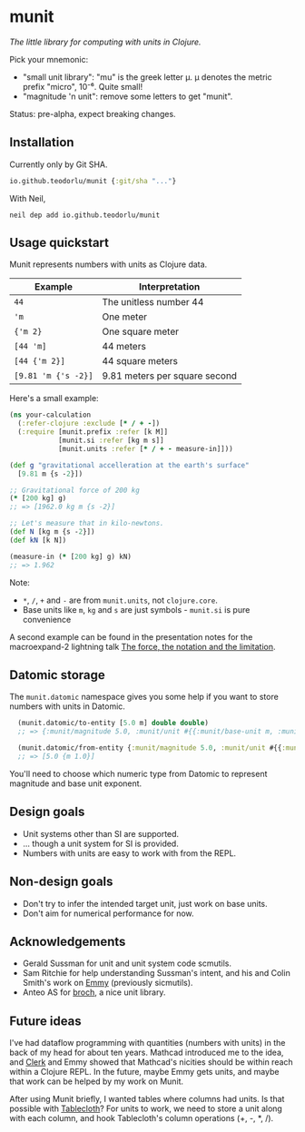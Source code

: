 # munit

*The little library for computing with units in Clojure.*

Pick your mnemonic:

- "small unit library": "mu" is the greek letter μ. μ denotes the metric prefix "micro", 10⁻⁶. Quite small!
- "magnitude 'n unit": remove some letters to get "munit".

Status: pre-alpha, expect breaking changes.

## Installation

Currently only by Git SHA.

```clojure
io.github.teodorlu/munit {:git/sha "..."}
```

With Neil,

    neil dep add io.github.teodorlu/munit

## Usage quickstart

Munit represents numbers with units as Clojure data.

| Example             | Interpretation                |
|---------------------|-------------------------------|
| `44`                | The unitless number 44        |
| `'m`                | One meter                     |
| `{'m 2}`            | One square meter              |
| `[44 'm]`           | 44 meters                     |
| `[44 {'m 2}]`       | 44 square meters              |
| `[9.81 'm {'s -2}]` | 9.81 meters per square second |

Here's a small example:

```clojure
(ns your-calculation
  (:refer-clojure :exclude [* / + -])
  (:require [munit.prefix :refer [k M]]
            [munit.si :refer [kg m s]]
            [munit.units :refer [* / + - measure-in]]))

(def g "gravitational accelleration at the earth's surface"
  [9.81 m {s -2}])

;; Gravitational force of 200 kg
(* [200 kg] g)
;; => [1962.0 kg m {s -2}]

;; Let's measure that in kilo-newtons.
(def N [kg m {s -2}])
(def kN [k N])

(measure-in (* [200 kg] g) kN)
;; => 1.962
```

Note:

- `*`, `/`, `+` and `-` are from `munit.units`, not `clojure.core`.
- Base units like `m`, `kg` and `s` are just symbols - `munit.si` is pure
  convenience

A second example can be found in the presentation notes for the macroexpand-2
lightning talk [The force, the notation and the limitation].

[The force, the notation and the limitation]: https://play.teod.eu/the-force-the-notation-and-the-limitation/

## Datomic storage

The `munit.datomic` namespace gives you some help if you want to store numbers
with units in Datomic.

```clojure
  (munit.datomic/to-entity [5.0 m] double double)
  ;; => {:munit/magnitude 5.0, :munit/unit #{{:munit/base-unit m, :munit/exponent 1.0}}}

  (munit.datomic/from-entity {:munit/magnitude 5.0, :munit/unit #{{:munit/base-unit m, :munit/exponent 1.0}}})
  ;; => [5.0 {m 1.0}]
```

You'll need to choose which numeric type from Datomic to represent magnitude and
base unit exponent.

## Design goals

- Unit systems other than SI are supported.
- ... though a unit system for SI is provided.
- Numbers with units are easy to work with from the REPL.

## Non-design goals

- Don't try to infer the intended target unit, just work on base units.
- Don't aim for numerical performance for now.

## Acknowledgements

- Gerald Sussman for unit and unit system code scmutils.
- Sam Ritchie for help understanding Sussman's intent, and his and Colin Smith's work on [Emmy] (previously sicmutils).
- Anteo AS for [broch], a nice unit library.

[scmutils]: https://groups.csail.mit.edu/mac/users/gjs/6946/refman.txt
[Emmy]: https://github.com/mentat-collective/emmy
[broch]: https://github.com/anteoas/broch

## Future ideas

I've had dataflow programming with quantities (numbers with units) in the back
of my head for about ten years. Mathcad introduced me to the idea, and [Clerk]
and Emmy showed that Mathcad's nicities should be within reach within a Clojure
REPL. In the future, maybe Emmy gets units, and maybe that work can be helped by
my work on Munit.

[Clerk]: https://github.com/nextjournal/clerk

After using Munit briefly, I wanted tables where columns had units.
Is that possible with [Tablecloth]?
For units to work, we need to store a unit along with each column, and hook Tablecloth's column operations (+, -, *, /).

[Tablecloth]: https://github.com/scicloj/tablecloth
